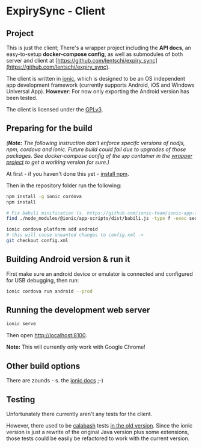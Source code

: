 ExpirySync - Client
===

## Project

This is just the client;
There's a wrapper project including the __API docs__, an easy-to-setup __docker-compose config__, as well as submodules of both server and client at [https://github.com/lentschi/expiry_sync](https://github.com/lentschi/expiry_sync).

The client is written in [ionic](http://ionicframework.com/), which is designed to be an OS independent app development framework (currently supports Android, iOS and Windows Universal App). __However__: For now only exporting the Android version has been tested.

The client is licensed under the [GPLv3](LICENSE.md).


## Preparing for the build

_(__Note:__ The following instruction don't enforce specifc versions of nodjs, npm, cordova and ionic. Future build could fail due to upgrades of those packages. See docker-compose config of the `app` container in the [wrapper project](https://github.com/lentschi/expiry_sync) to get a working version for sure.)_

At first - if you haven't done this yet - [install npm](https://www.npmjs.com/get-npm).

Then in the repository folder run the following:

```bash
npm install -g ionic cordova
npm install

# Fix babili minification (s. https://github.com/ionic-team/ionic-app-scripts/pull/897#issuecomment-297580410 ):
find ./node_modules/@ionic/app-scripts/dist/babili.js -type f -exec sed -i 's/IONIC_USE_EXPERIMENTAL_BABILI/IONIC_BABILI/;s/ionic_use_experimental_babili/ionic_babili/' {} \;

ionic cordova platform add android
# this will cause unwanted changes to config.xml -> 
git checkout config.xml

```

## Building Android version & run it

First make sure an android device or emulator is connected and configured for USB debugging, then run:

```bash
ionic cordova run android --prod
```

## Running the development web server

```bash
ionic serve
```
Then open [http://localhost:8100](http://localhost:8100). 

__Note:__ This will currently only work with Google Chrome!

## Other build options

There are zounds - s. the [ionic docs](http://ionicframework.com/docs/cli/) ;-)

## Testing

Unfortunately there currently aren't any tests for the client.  

However, there used to be [calabash](http://calaba.sh/) tests [in the old version](https://github.com/lentschi/expiry_sync_client/tree/v0.7#testing). Since the ionic version is just a rewrite of the original Java version plus some extensions, those tests could be easily be refactored to work with the current version.